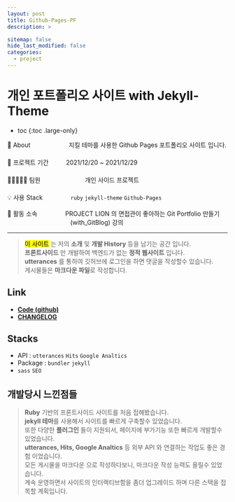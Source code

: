 ```yaml
---
layout: post
title: Github-Pages-PF
description: >

sitemap: false
hide_last_modified: false
categories:
  - project
---
```


# 개인 포트폴리오 사이트 with Jekyll-Theme

- toc
{:toc .large-only}

🔎 About 　　　　　　지킬 테마를 사용한 Github Pages 포트폴리오 사이트 입니다. \
　 \
📅 프로젝트 기간 　　 &nbsp;2021/12/20 ~ 2021/12/29 \
　 \
👨🏽‍🤝‍👨🏻 팀원　　　　　　　 개인 사이드 프로젝트 \
　 \
💡 사용 Stack 　　　　&nbsp;`ruby` `jekyll-theme` `Github-Pages`  \
  \
🏢 활동 소속　　　　 &nbsp;PROJECT LION 의 면접관이 좋아하는 Git Portfolio 만들기 　　　　　　　　　　&nbsp;(with_GitBlog) 강의

---

> <mark>이 사이트</mark> 는 저의 **소개** 및 **개발 History** 등을 남기는 공간 입니다.  \
> **프론트사이드** 만 개발하여 백엔드가 없는 **정적 웹사이트** 입니다.  \
> **utterances** 를 통하여 깃허브에 로그인을 하면 댓글을 작성할수 있습니다.  \
> 게시물들은 **마크다운 파일**로 작성합니다.

## Link

- **[Code (github)](https://github.com/steven-yn/steven-yn.github.io)**
- **[CHANGELOG](/CHANGELOG/)**

## Stacks

- API : `utterances` `Hits` `Google Analtics`
- Package : `bundler` `jekyll`
- `sass` `SEO`

## 개발당시 느낀점들

> **Ruby** 기반의 프론트사이드 사이트를 처음 접해봤습니다. \
> **jekyll 테마**를 사용해서 사이트를 빠르게 구축할수 있었습니다.  \
> 또한 다양한 **플러그인** 들이 지원되서, 페이지에 부가기능 또한 빠르게 개발할수 있었습니다. \
> **utterances, Hits, Google Analtics** 등 외부 API 와 연결하는 작업도 좋은 경험 이었습니다.  \
> 모든 게시물을 마크다운 으로 작성하다보니, 마크다운 작성 능력도 올릴수 있었습니다.  \
> 계속 운영하면서 사이트의 인터랙티브함을 좀더 업그레이드 하며 다른 스택을 접목할 계획입니다.
